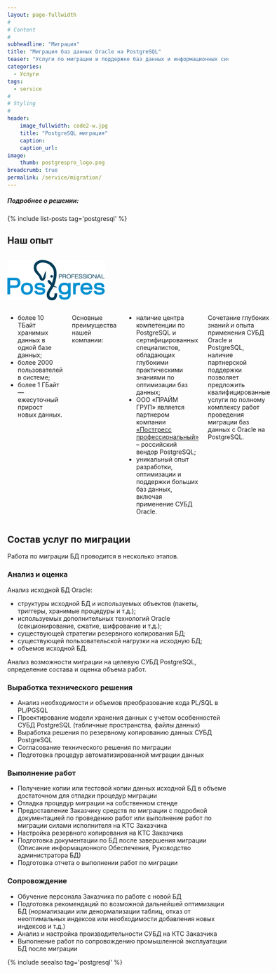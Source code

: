 ```yaml
---
layout: page-fullwidth
#
# Content
#
subheadline: "Миграция"
title: "Миграция баз данных Oracle на PostgreSQL"
teaser: "Услуги по миграции и поддержке баз данных и информационных систем при поддержке российского вендора СУБД PostgreSQL"
categories: 
  - Услуги
tags:
  - service
#
# Styling
#
header:
    image_fullwidth: code2-w.jpg
    title: "PostgreSQL миграция"
    caption: 
    caption_url:
image:
    thumb: postgrespro_logo.png
breadcrumb: true
permalink: /service/migration/
---
```


<!--{: .t60 }-->

##### Подробнее о решении:
{% include list-posts tag='postgresql' %}

## Наш опыт

<div class="row">
<div class="medium-4 medium-push-8 columns" markdown="1">

![3]

</div><!-- /.medium-4.columns -->

<div class="medium-8 medium-pull-4 columns" markdown="1">

- более 10 ТБайт хранимых данных в одной базе данных;
- более 2000 пользователей в системе;
- более 1 ГБайт — ежесуточный прирост новых данных.

Основные преимущества нашей компании:

- наличие центра компетенции по PostgreSQL и сертифицированных специалистов, обладающих глубокими практическими знаниями по оптимизации баз данных;
- ООО «ПРАЙМ ГРУП» является партнером компании [«Постгресс профессиональный»][1] – российский вендор PostgreSQL;
- уникальный опыт разработки, оптимизации и поддержки больших баз данных, включая применение СУБД Oracle.

Сочетание глубоких знаний и опыта применения СУБД Oracle и PostgreSQL, наличие партнерской поддержки позволяет предложить квалифицированные услуги по полному комплексу работ проведения миграции баз данных с Oracle на PostgreSQL.

</div><!-- /.medium-8.columns -->
</div><!-- /.row -->


## Состав услуг по миграции

Работа по миграции БД проводится в несколько этапов. 

### Анализ и оценка

Анализ исходной БД Oracle:

- структуры исходной БД и используемых объектов (пакеты, триггеры, хранимые процедуры и т.д.);
- используемых дополнительных  технологий Oracle (секционирование, сжатие, шифрование и т.д.);
- существующей стратегии резервного копирования БД;
- существующей пользовательской нагрузки на исходную БД;
- объемов исходной БД.

Анализ возможности миграции на целевую СУБД PostgreSQL, определение состава и оценка объема работ.

### Выработка технического решения

- Анализ необходимости и объемов преобразование кода PL/SQL в PL/PGSQL
- Проектирование модели хранения данных с учетом особенностей СУБД PostgreSQL (табличные пространства, файлы данных)
- Выработка решения по резервному копированию данных СУБД PostgreSQL
- Согласование технического решения по миграции 
- Подготовка процедур автоматизированной миграции данных

### Выполнение работ

- Получение копии или тестовой копии данных исходной БД в объеме достаточном для отладки процедур миграции
- Отладка процедур миграции на собственном стенде
- Предоставление Заказчику средств по миграции с подробной документацией по проведению работ или выполнение работ по миграции силами исполнителя на КТС Заказчика
- Настройка резервного копирования на КТС Заказчика
- Подготовка документации по БД после завершения миграции (Описание информационного Обеспечения, Руководство администратора БД) 
- Подготовка отчета о выполнении работ по миграции

### Сопровождение

- Обучение персонала Заказчика по работе с новой БД 
- Подготовка рекомендаций по возможной дальнейшей оптимизации БД (нормализации или денормализации таблиц, отказ от неоптимальных индексов или необходимости добавления новых индексов и т.д.)
- Анализ и настройка производительности СУБД на КТС Заказчика
- Выполнение работ по сопровождению промышленной эксплуатации БД после миграции 

{% include seealso tag='postgresql' %}
  
 [1]: https://www.postgrespro.ru/
 [2]: /images/postgresql_logo.png
 [3]: /images/postgrespro_logo.png
 [4]: #
 [5]: #
 [6]: #
 [7]: #
 [8]: #
 [9]: #
 [10]: #
